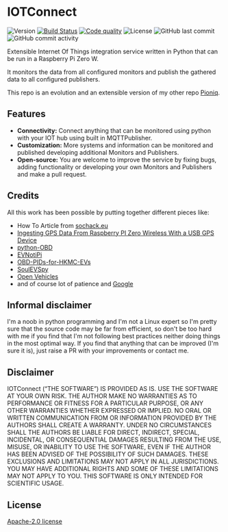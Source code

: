 # IOTConnect
![Version](https://img.shields.io/github/v/tag/hokus15/IOTConnect?label=version) [![Build Status](https://img.shields.io/travis/hokus15/IOTConnect?logo=travis)](https://travis-ci.com/github/hokus15/IOTConnect) [![Code quality](https://app.codacy.com/project/badge/Grade/913d06cf965042e0808962a9ae238792)](https://www.codacy.com/manual/hokus15/IOTConnect/dashboard?utm_source=github.com&amp;utm_medium=referral&amp;utm_content=hokus15/IOTConnect&amp;utm_campaign=Badge_Grade) ![License](https://img.shields.io/github/license/hokus15/IOTConnect) ![GitHub last commit](https://img.shields.io/github/last-commit/hokus15/IOTConnect?logo=github) ![GitHub commit activity](https://img.shields.io/github/commit-activity/m/hokus15/IOTConnect?logo=github)

Extensible Internet Of Things integration service written in Python that can be run in a Raspberry Pi Zero W.

It monitors the data from all configured monitors and publish the gathered data to all configured publishers.

This repo is an evolution and an extensible version of my other repo [Pioniq](https://github.com/hokus15/pioniq).

## Features
-   **Connectivity:** Connect anything that can be monitored using python with your IOT hub using built in MQTTPublisher.
-   **Customization:** More systems and information can be monitored and published developing additional Monitors and Publishers.
-   **Open-source:** You are welcome to improve the service by fixing bugs, adding functionality or developing your own Monitors and Publishers and make a pull request.

## Credits
All this work has been possible by putting together different pieces like:

-   How To Article from [sochack.eu](https://tutorial.sochack.eu/en/how-to-soc/)
-   [Ingesting GPS Data From Raspberry PI Zero Wireless With a USB GPS Device](https://dzone.com/articles/iot-ingesting-gps-data-from-raspberry-pi-zero-wire)
-   [python-OBD](https://github.com/brendan-w/python-OBD/tree/master/obd)
-   [EVNotiPi](https://github.com/EVNotify/EVNotiPi)
-   [OBD-PIDs-for-HKMC-EVs](https://github.com/JejuSoul/OBD-PIDs-for-HKMC-EVs)
-   [SoulEVSpy](https://github.com/langemand/SoulEVSpy)
-   [Open Vehicles](https://github.com/openvehicles/)
-   and of course lot of patience and [Google](https://www.google.com/)

## Informal disclaimer
I'm a noob in python programming and I'm not a Linux expert so I'm pretty sure that the source code may be far from efficient, so don't be too hard with me if you find that I'm not following best practices neither doing things in the most optimal way. If you find that anything that can be improved (I'm sure it is), just raise a PR with your improvements or contact me.

## Disclaimer
IOTConnect (“THE SOFTWARE”) IS PROVIDED AS IS. USE THE SOFTWARE AT YOUR OWN RISK. THE AUTHOR MAKE NO WARRANTIES AS TO PERFORMANCE OR FITNESS FOR A PARTICULAR PURPOSE, OR ANY OTHER WARRANTIES WHETHER EXPRESSED OR IMPLIED. NO ORAL OR WRITTEN COMMUNICATION FROM OR INFORMATION PROVIDED BY THE AUTHORS SHALL CREATE A WARRANTY. UNDER NO CIRCUMSTANCES SHALL THE AUTHORS BE LIABLE FOR DIRECT, INDIRECT, SPECIAL, INCIDENTAL, OR CONSEQUENTIAL DAMAGES RESULTING FROM THE USE, MISUSE, OR INABILITY TO USE THE SOFTWARE, EVEN IF THE AUTHOR HAS BEEN ADVISED OF THE POSSIBILITY OF SUCH DAMAGES. THESE EXCLUSIONS AND LIMITATIONS MAY NOT APPLY IN ALL JURISDICTIONS. YOU MAY HAVE ADDITIONAL RIGHTS AND SOME OF THESE LIMITATIONS MAY NOT APPLY TO YOU. THIS SOFTWARE IS ONLY INTENDED FOR SCIENTIFIC USAGE.

## License
[Apache-2.0 license](https://github.com/hokus15/IOTConnect/blob/master/LICENSE)
